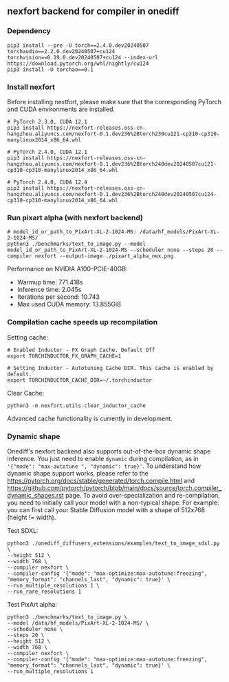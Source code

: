 ## nexfort backend for compiler in onediff
###  Dependency
```
pip3 install --pre -U torch==2.4.0.dev20240507 torchaudio==2.2.0.dev20240507+cu124 torchvision==0.19.0.dev20240507+cu124 --index-url https://download.pytorch.org/whl/nightly/cu124
pip3 install -U torchao==0.1
```

### Install nexfort

Before installing nextfort, please make sure that the corresponding PyTorch and CUDA environments are installed.

```
# PyTorch 2.3.0, CUDA 12.1
pip3 install https://nexfort-releases.oss-cn-hangzhou.aliyuncs.com/nexfort-0.1.dev236%2Btorch230cu121-cp310-cp310-manylinux2014_x86_64.whl

# PyTorch 2.4.0, CUDA 12.1
pip3 install https://nexfort-releases.oss-cn-hangzhou.aliyuncs.com/nexfort-0.1.dev236%2Btorch240dev20240507cu121-cp310-cp310-manylinux2014_x86_64.whl

# PyTorch 2.4.0, CUDA 12.4
pip3 install https://nexfort-releases.oss-cn-hangzhou.aliyuncs.com/nexfort-0.1.dev236%2Btorch240dev20240507cu124-cp310-cp310-manylinux2014_x86_64.whl
```

### Run pixart alpha (with nexfort backend)

```
# model_id_or_path_to_PixArt-XL-2-1024-MS: /data/hf_models/PixArt-XL-2-1024-MS/ 
python3 ./benchmarks/text_to_image.py --model model_id_or_path_to_PixArt-XL-2-1024-MS --scheduler none --steps 20 --compiler nexfort --output-image ./pixart_alpha_nex.png
```
Performance on NVIDIA A100-PCIE-40GB:
- Warmup time: 771.418s
- Inference time: 2.045s
- Iterations per second: 10.743
- Max used CUDA memory: 13.855GiB

### Compilation cache speeds up recompilation

Setting cache:
```
# Enabled Inductor - FX Graph Cache. Default Off
export TORCHINDUCTOR_FX_GRAPH_CACHE=1

# Setting Inductor - Autotuning Cache DIR. This cache is enabled by default.
export TORCHINDUCTOR_CACHE_DIR=~/.torchinductor
```

Clear Cache:
```
python3 -m nexfort.utils.clear_inductor_cache
```

Advanced cache functionality is currently in development.

### Dynamic shape
Onediff's nexfort backend also supports out-of-the-box dynamic shape inference. You just need to enable `dynamic` during compilation, as in `'{"mode": "max-autotune
", "dynamic": true}'`. To understand how dynamic shape support works, please refer to the <https://pytorch.org/docs/stable/generated/torch.compile.html> and <https://github.com/pytorch/pytorch/blob/main/docs/source/torch.compiler_dynamic_shapes.rst> page. To avoid over-specialization and re-compilation, you need to initially call your model with a non-typical shape. For example: you can first call your Stable Diffusion model with a shape of 512x768 (height != width).

Test SDXL:
```
python3 ./onediff_diffusers_extensions/examples/text_to_image_sdxl.py \
--height 512 \
--width 768 \
--compiler nexfort \
--compiler-config '{"mode": "max-optimize:max-autotune:freezing", "memory_format": "channels_last", "dynamic": true}' \
--run_multiple_resolutions 1 \
--run_rare_resolutions 1
```

Test PixArt alpha:
```
python3 ./benchmarks/text_to_image.py \
--model /data/hf_models/PixArt-XL-2-1024-MS/ \
--scheduler none \
--steps 20 \
--height 512 \
--width 768 \
--compiler nexfort \
--compiler-config '{"mode": "max-optimize:max-autotune:freezing", "memory_format": "channels_last", "dynamic": true}' \
--run_multiple_resolutions 1
```
